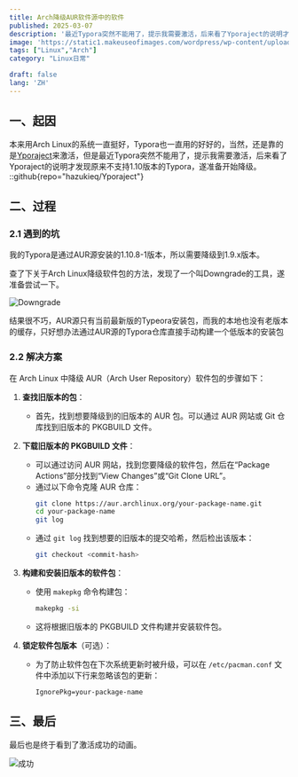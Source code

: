 ```yaml
---
title: Arch降级AUR软件源中的软件
published: 2025-03-07
description: '最近Typora突然不能用了，提示我需要激活，后来看了Yporaject的说明才发现原来不支持1.10版本的Typora，遂准备开始降级。'
image: 'https://static1.makeuseofimages.com/wordpress/wp-content/uploads/2021/09/what-is-arch-linux.jpg'
tags: ["Linux","Arch"]
category: "Linux日常"

draft: false 
lang: 'ZH'
---
```




## 一、起因
本来用Arch Linux的系统一直挺好，Typora也一直用的好好的，当然，还是靠的是[Yporaject](https://github.com/hazukieq/Yporaject)来激活，但是最近Typora突然不能用了，提示我需要激活，后来看了Yporaject的说明才发现原来不支持1.10版本的Typora，遂准备开始降级。
::github{repo="hazukieq/Yporaject"}


## 二、过程
### 2.1 遇到的坑
我的Typora是通过AUR源安装的1.10.8-1版本，所以需要降级到1.9.x版本。

查了下关于Arch Linux降级软件包的方法，发现了一个叫Downgrade的工具，遂准备尝试一下。

![Downgrade](https://cos.rainafter.cn/img/20250308201648474.jpg?imageSlim)

结果很不巧，AUR源只有当前最新版的Typeora安装包，而我的本地也没有老版本的缓存，只好想办法通过AUR源的Typora仓库直接手动构建一个低版本的安装包



### 2.2 解决方案

在 Arch Linux 中降级 AUR（Arch User Repository）软件包的步骤如下：

1. **查找旧版本的包**：
   - 首先，找到想要降级到的旧版本的 AUR 包。可以通过 AUR 网站或 Git 仓库找到旧版本的 PKGBUILD 文件。

2. **下载旧版本的 PKGBUILD 文件**：
   - 可以通过访问 AUR 网站，找到您要降级的软件包，然后在“Package Actions”部分找到“View Changes”或“Git Clone URL”。
   - 通过以下命令克隆 AUR 仓库：
     ```bash
     git clone https://aur.archlinux.org/your-package-name.git
     cd your-package-name
     git log
     ```
   - 通过 `git log` 找到想要的旧版本的提交哈希，然后检出该版本：
     ```bash
     git checkout <commit-hash>
     ```

3. **构建和安装旧版本的软件包**：
   - 使用 `makepkg` 命令构建包：
     ```bash
     makepkg -si
     ```
   - 这将根据旧版本的 PKGBUILD 文件构建并安装软件包。

4. **锁定软件包版本**（可选）：
   - 为了防止软件包在下次系统更新时被升级，可以在 `/etc/pacman.conf` 文件中添加以下行来忽略该包的更新：
     ```plaintext
     IgnorePkg=your-package-name
     ```

## 三、最后

最后也是终于看到了激活成功的动画。

![成功](https://cos.rainafter.cn/img/20250308202153890.png?imageSlim)
